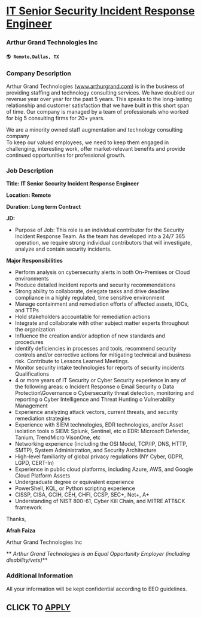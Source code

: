 # [IT Senior Security Incident Response Engineer](https://www.remotewlb.com/apply/it-senior-security-incident-response-engineer)  
### Arthur Grand Technologies Inc  
#### `🌎 Remote,Dallas, TX`  

### **Company Description**

Arthur Grand Technologies (www.arthurgrand.com) is in the business of providing staffing and technology consulting services. We have doubled our revenue year over year for the past 5 years. This speaks to the long-lasting relationship and customer satisfaction that we have built in this short span of time. Our company is managed by a team of professionals who worked for big 5 consulting firms for 20+ years.

We are a minority owned staff augmentation and technology consulting company  
To keep our valued employees, we need to keep them engaged in challenging, interesting work, offer market-relevant benefits and provide continued opportunities for professional growth.

###  **Job Description**

 **Title: IT Senior Security Incident Response Engineer**

 **Location: Remote**

 **Duration: Long term Contract**

**JD:**

  * Purpose of Job: This role is an individual contributor for the Security Incident Response Team. As the team has developed into a 24/7 365 operation, we require strong individual contributors that will investigate, analyze and contain security incidents.

**Major Responsibilities**

  * Perform analysis on cybersecurity alerts in both On-Premises or Cloud environments
  * Produce detailed incident reports and security recommendations
  * Strong ability to collaborate, delegate tasks and drive deadline compliance in a highly regulated, time sensitive environment
  * Manage containment and remediation efforts of affected assets, IOCs, and TTPs
  * Hold stakeholders accountable for remediation actions
  * Integrate and collaborate with other subject matter experts throughout the organization
  * Influence the creation and/or adoption of new standards and procedures
  * Identify deficiencies in processes and tools, recommend security controls and/or corrective actions for mitigating technical and business risk. Contribute to Lessons Learned Meetings.
  * Monitor security intake technologies for reports of security incidents Qualifications
  * 4 or more years of IT Security or Cyber Security experience in any of the following areas: o Incident Response o Email Security o Data Protection\Governance o Cybersecurity threat detection, monitoring and reporting o Cyber Intelligence and Threat Hunting o Vulnerability Management
  * Experience analyzing attack vectors, current threats, and security remediation strategies
  * Experience with SIEM technologies, EDR technologies, and/or Asset isolation tools o SIEM: Splunk, Sentinel, etc o EDR: Microsoft Defender, Tanium, TrendMicro VisonOne, etc
  * Networking experience (including the OSI Model, TCP/IP, DNS, HTTP, SMTP), System Administration, and Security Architecture
  * High-level familiarity of global privacy regulations (NY Cyber, GDPR, LGPD, CERT-In)
  * Experience in public cloud platforms, including Azure, AWS, and Google Cloud Platform Assets
  * Undergraduate degree or equivalent experience
  * PowerShell, KQL, or Python scripting experience
  * CISSP, CISA, GCIH, CEH, CHFI, CCSP, SEC+, Net+, A+
  * Understanding of NIST 800-61, Cyber Kill Chain, and MITRE ATT&CK framework

Thanks,

 **Afrah Faiza**

Arthur Grand Technologies Inc

 ** _Arthur Grand Technologies is an Equal Opportunity Employer (including disability/vets)_**

### **Additional Information**

All your information will be kept confidential according to EEO guidelines.

  
## CLICK TO [APPLY](https://www.remotewlb.com/apply/it-senior-security-incident-response-engineer)

